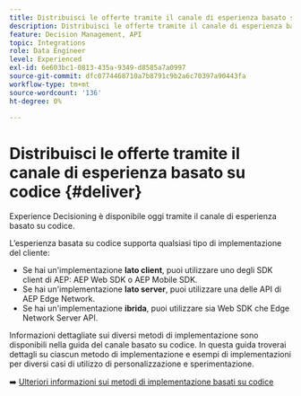 ```yaml
---
title: Distribuisci le offerte tramite il canale di esperienza basato su codice
description: Distribuisci le offerte tramite il canale di esperienza basato su codice.
feature: Decision Management, API
topic: Integrations
role: Data Engineer
level: Experienced
exl-id: 6e603bc1-0813-435a-9349-d8585a7a0997
source-git-commit: dfc0774468710a7b8791c9b2a6c70397a90443fa
workflow-type: tm+mt
source-wordcount: '136'
ht-degree: 0%

---
```


# Distribuisci le offerte tramite il canale di esperienza basato su codice {#deliver}

Experience Decisioning è disponibile oggi tramite il canale di esperienza basato su codice.

L’esperienza basata su codice supporta qualsiasi tipo di implementazione del cliente:

* Se hai un&#39;implementazione **lato client**, puoi utilizzare uno degli SDK client di AEP: AEP Web SDK o AEP Mobile SDK.
* Se hai un&#39;implementazione **lato server**, puoi utilizzare una delle API di AEP Edge Network.
* Se hai un&#39;implementazione **ibrida**, puoi utilizzare sia Web SDK che Edge Network Server API.

Informazioni dettagliate sui diversi metodi di implementazione sono disponibili nella guida del canale basato su codice. In questa guida troverai dettagli su ciascun metodo di implementazione e esempi di implementazioni per diversi casi di utilizzo di personalizzazione e sperimentazione.

➡️ [Ulteriori informazioni sui metodi di implementazione basati su codice](../../code-based/code-based-implementation-samples.md)

